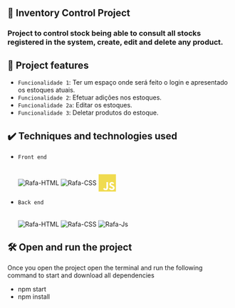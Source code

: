 ## 📁 Inventory Control Project

<h3>Project to control stock being able to
consult all stocks registered in the system, create, edit and delete any product.</h3>

## :hammer: Project features

- `Funcionalidade 1`: Ter um espaço onde será feito o login e apresentado os estoques atuais.
- `Funcionalidade 2`: Efetuar adições nos estoques.
- `Funcionalidade 2a`: Editar os estoques.
- `Funcionalidade 3`: Deletar produtos do estoque.

## ✔️ Techniques and technologies used

- `Front end`


  <div style="display: inline_block"><br>
  <img align="center" alt="Rafa-HTML" height="40" width="40" src="https://upload.wikimedia.org/wikipedia/commons/thumb/a/a7/React-icon.svg/2300px-React-icon.svg.png">
  <img align="center" alt="Rafa-CSS" height="40" width="40" src="https://v4.material-ui.com/static/logo.png">
  <img align="center" alt="Rafa-Js" height="40" width="40" src="https://raw.githubusercontent.com/devicons/devicon/master/icons/javascript/javascript-plain.svg">
</div>

- `Back end `

 
   <div style="display: inline_block"><br>

    <img align="center" alt="Rafa-HTML" height="40" width="40" src="https://cdn.iconscout.com/icon/free/png-256/node-js-1174925.png">
  <img align="center" alt="Rafa-CSS" height="40" width="40" src="https://www.docker.com/wp-content/uploads/2022/03/Moby-logo.png">
  <img align="center" alt="Rafa-Js" height="40" width="40" src="https://user-images.githubusercontent.com/24623425/36042969-f87531d4-0d8a-11e8-9dee-e87ab8c6a9e3.png">
</div>

## 🛠️ Open and run the project
<p>Once you open the project open the terminal and run the following command to start and download all dependencies</p>
<ul>
  <li>npm start</li>
  <li>npm install</li> 
 </ul>
